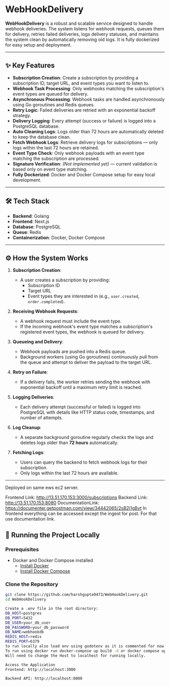 # WebHookDelivery

**WebHookDelivery** is a robust and scalable service designed to handle webhook deliveries. The system listens for webhook requests, queues them for delivery, retries failed deliveries, logs delivery statuses, and maintains the system clean by automatically removing old logs. It is fully dockerized for easy setup and deployment.

---

## ✨ Key Features
- **Subscription Creation**: Create a subscription by providing a subscription ID, target URL, and event types you want to listen to.
- **Webhook Task Processing**: Only webhooks matching the subscription's event types are queued for delivery.
- **Asynchronous Processing**: Webhook tasks are handled asynchronously using Go goroutines and Redis queues.
- **Retry Logic**: Failed deliveries are retried with an exponential backoff strategy.
- **Delivery Logging**: Every attempt (success or failure) is logged into a PostgreSQL database.
- **Auto Cleaning Logs**: Logs older than 72 hours are automatically deleted to keep the database clean.
- **Fetch Webhook Logs**: Retrieve delivery logs for subscriptions — only logs within the last 72 hours are retained.
- **Event Type Check**: Only webhook payloads with an event type matching the subscription are processed.
- **Signature Verification**: *(Not implemented yet)* — current validation is based only on event type matching.
- **Fully Dockerized**: Docker and Docker Compose setup for easy local development.

---

## 🛠 Tech Stack
- **Backend**: Golang
- **Frontend**: Next.js
- **Database**: PostgreSQL
- **Queue**: Redis
- **Containerization**: Docker, Docker Compose

---

## ⚙️ How the System Works

1. **Subscription Creation**:
   - A user creates a subscription by providing:
     - Subscription ID
     - Target URL
     - Event types they are interested in (e.g., `user.created`, `order.completed`).

2. **Receiving Webhook Requests**:
   - A webhook request must include the event type.
   - If the incoming webhook's event type matches a subscription's registered event types, the webhook is queued for delivery.

3. **Queueing and Delivery**:
   - Webhook payloads are pushed into a Redis queue.
   - Background workers (using Go goroutines) continuously pull from the queue and attempt to deliver the payload to the target URL.

4. **Retry on Failure**:
   - If a delivery fails, the worker retries sending the webhook with exponential backoff until a maximum retry limit is reached.

5. **Logging Deliveries**:
   - Each delivery attempt (successful or failed) is logged into PostgreSQL with details like HTTP status code, timestamps, and number of attempts.

6. **Log Cleanup**:
   - A separate background goroutine regularly checks the logs and deletes logs older than **72 hours** automatically.

7. **Fetching Logs**:
   - Users can query the backend to fetch webhook logs for their subscription.
   - Only logs within the last 72 hours are available.

---
Deployed on same ews ec2 server.

Frontend Link: http://13.51.170.153:3000/subscriptions
Backend Link: http://13.51.170.153:8080
DocumentationLink: https://documenter.getpostman.com/view/34442065/2sB2j1gBvt
In frontend everything can be accessed except the ingest for post.
For that use documentation link.

## 🚀 Running the Project Locally

### Prerequisites
- Docker and Docker Compose installed
  - [Install Docker](https://docs.docker.com/get-docker/)
  - [Install Docker Compose](https://docs.docker.com/compose/install/)

### Clone the Repository
```bash
git clone https://github.com/harshgupta9473/WebHookDelivery.git
cd WebHookDelivery

Create a .env file in the root directory:
DB_HOST=postgres
DB_PORT=5432
DB_USER=your_db_user
DB_PASSWORD=your_db_password
DB_NAME=webhookdb
REDIS_HOST=redis
REDIS_PORT=6379
to run locally also load env using godotenv as it is commented for now to run locally without docker.
To run using docker run docker-compose up build -d or docker compose up -d
Will need to change the Host to localhost for running locally.

Access the Application
Frontend: http://localhost:3000

Backend API: http://localhost:8080


